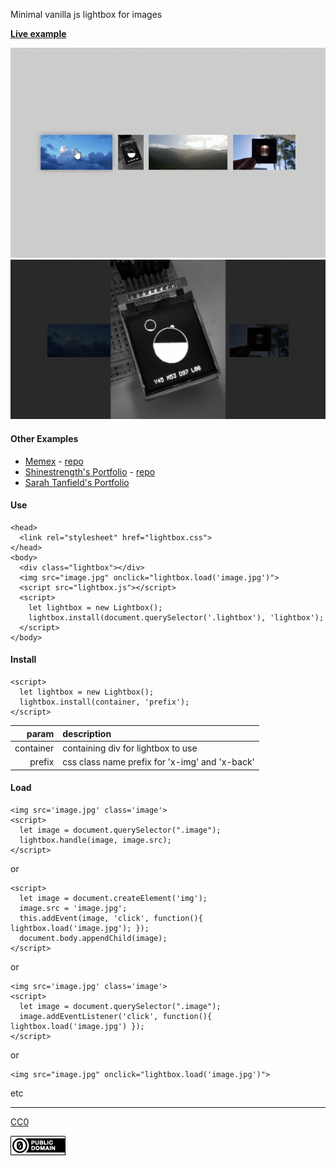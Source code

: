 Minimal vanilla js lightbox for images

[**Live example**](https://kormyen.github.io/lightbox/index.html)

<img src='PREVIEW.gif'/>
<img src='PREVIEW.jpg' width="720" />

#### Other Examples

- [Memex](https://kormyen.github.io/memex/) - [repo](https://github.com/kormyen/memex)
- [Shinestrength's Portfolio](http://www.shinestrength.xyz/) - [repo](https://github.com/shinestrength/memex)
- [Sarah Tanfield's Portfolio](http://sarahtanfield.now.sh/)

#### Use

```
<head>
  <link rel="stylesheet" href="lightbox.css">
</head>
<body>
  <div class="lightbox"></div>
  <img src="image.jpg" onclick="lightbox.load('image.jpg')">
  <script src="lightbox.js"></script>
  <script>
    let lightbox = new Lightbox();
    lightbox.install(document.querySelector('.lightbox'), 'lightbox');
  </script>
</body>
```

#### Install

```
<script>
  let lightbox = new Lightbox();
  lightbox.install(container, 'prefix');
</script>
```

|         param | description                                      |
|          ---: | :---                                             |
|     container | containing div for lightbox to use               |
|        prefix | css class name prefix for 'x-img' and 'x-back'   |

#### Load
```
<img src='image.jpg' class='image'>
<script>
  let image = document.querySelector(".image");
  lightbox.handle(image, image.src);
</script>
```
or
```
<script>
  let image = document.createElement('img');
  image.src = 'image.jpg';
  this.addEvent(image, 'click', function(){ lightbox.load('image.jpg'); });
  document.body.appendChild(image);
</script>
```
or
```
<img src='image.jpg' class='image'>
<script>
  let image = document.querySelector(".image");
  image.addEventListener('click', function(){ lightbox.load('image.jpg') });
</script>
```
or
```
<img src="image.jpg" onclick="lightbox.load('image.jpg')">
```
etc

---

[CC0](LICENSE)

<img src='CC0.png'/>